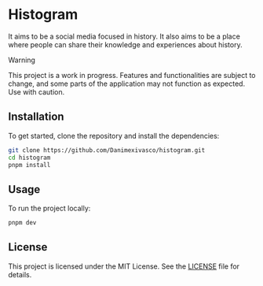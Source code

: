 # Histogram


It aims to be a social media focused in history. It also aims to be a place where people can share their knowledge and experiences about history.

> [!WARNING]
> This project is a work in progress. Features and functionalities are subject to change, and some parts of the application may not function as expected. Use with caution.

## Installation

To get started, clone the repository and install the dependencies:

```bash
git clone https://github.com/Danimexivasco/histogram.git
cd histogram
pnpm install
```

## Usage

To run the project locally:

```bash
pnpm dev
```

## License

This project is licensed under the MIT License. See the [LICENSE](LICENSE) file for details.

